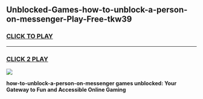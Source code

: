 
## Unblocked-Games-how-to-unblock-a-person-on-messenger-Play-Free-tkw39
<h3>
<a href="https://premium76.site?title=how-to-unblock-a-person-on-messenger&ref=12A">CLICK TO PLAY</a></h3>
<hr>

<h3>
<a href="https://premium76.site?title=how-to-unblock-a-person-on-messenger&ref=12A">CLICK 2 PLAY</a>
  
</h3>

<a href="https://premium76.site?title=how-to-unblock-a-person-on-messenger&ref=12A"><img src="https://clearcache.store/games.png"></a>


**how-to-unblock-a-person-on-messenger games unblocked: Your Gateway to Fun and Accessible Online Gaming**
